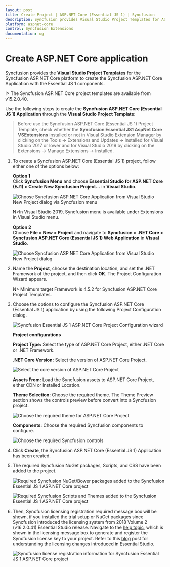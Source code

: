 ```yaml
---
layout: post
title: Create Project | ASP.NET Core (Essential JS 1) | Syncfusion
description: Syncfusion provides Visual Studio Project Templates for ASP.NET Core platform to create the Syncfusion ASP.NET Core Application using Essential JS 1 components
platform: aspnet-core
control: Syncfusion Extensions
documentation: ug
---
```


# Create ASP.NET Core application

Syncfusion provides the **Visual Studio Project Templates** for the Syncfusion ASP.NET Core platform to create the Syncfusion ASP.NET Core Application with the Essential JS 1 components.  

I> The Syncfusion ASP.NET Core project templates are available from v15.2.0.40.  

Use the following steps to create the **Syncfusion ASP.NET Core (Essential JS 1) Application** through the **Visual Studio Project Template**:

> Before use the Syncfusion ASP.NET Core (Essential JS 1) Project Template, check whether the **Syncfusion Essential JS1 AspNet Core VSExtensions** installed or not in Visual Studio Extension Manager by clicking on the Tools -> Extensions and Updates -> Installed for Visual Studio 2017 or lower and for Visual Studio 2019 by clicking on the Extensions -> Manage Extensions -> Installed.

1. To create a Syncfusion ASP.NET Core (Essential JS 1) project, follow either one of the options below:

   **Option 1**   
   Click **Syncfusion Menu** and choose **Essential Studio for ASP.NET Core (EJ1) > Create New Syncfusion Project…** in **Visual Studio**.

   ![Choose Syncfusion ASP.NET Core Application from Visual Studio New Project dialog via Syncfusion menu](Create-Project_images/Syncfusion_Menu_ProjectTemplate.png)

   N>In Visual Studio 2019, Syncfusion menu is available under Extensions in Visual Studio menu.

   **Option 2**   
   Choose **File > New > Project** and navigate to **Syncfusion > .NET Core > Syncfusion ASP.NET Core (Essential JS 1) Web Application** in **Visual Studio**.

   ![Choose Syncfusion ASP.NET Core Application from Visual Studio New Project dialog](Create-Project_images/Syncfusion-Project-Templates-img1.png)

2. Name the **Project**, choose the destination location, and set the .NET Framework of the project, and then click **OK**. The Project Configuration Wizard appears.

   N> Minimum target Framework is 4.5.2 for Syncfusion ASP.NET Core Project Templates.
   
3. Choose the options to configure the Syncfusion ASP.NET Core (Essential JS 1) application by using the following Project Configuration dialog.
   
   ![Syncfusion Essential JS 1 ASP.NET Core Project Configuration wizard](Create-Project_images/Syncfusion-Project-Templates-img2.png)

   **Project configurations**

   **Project Type:** Select the type of ASP.NET Core Project, either .NET Core or .NET Framework.

   **.NET Core Version:** Select the version of ASP.NET Core Project.

   ![Select the core version of ASP.NET Core Project](Create-Project_images/Syncfusion-Project-Templates-img3.png)

   **Assets From:** Load the Syncfusion assets to ASP.NET Core Project, either CDN or Installed Location.

   **Theme Selection:** Choose the required theme. The Theme Preview section shows the controls preview before convert into a Syncfusion project.

   ![Choose the required theme for ASP.NET Core Project](Create-Project_images/Syncfusion-Project-Templates-img4.png)

   **Components:** Choose the required Syncfusion components to configure.

   ![Choose the required Syncfusion controls](Create-Project_images/Syncfusion-Project-Templates-img5.png)

4. Click **Create**, the Syncfusion ASP.NET Core (Essential JS 1) Application has been created.

5. The required Syncfusion NuGet packages, Scripts, and CSS have been added to the project.

   ![Required Syncfusion NuGet/Bower packages added to the Syncfusion Essential JS 1 ASP.NET Core project](Create-Project_images/Syncfusion-Project-Templates-img6.png)

   ![Required Syncfusion Scripts and Themes added to the Syncfusion Essential JS 1 ASP.NET Core project](Create-Project_images/Syncfusion-Project-Templates-img7.png)

6. Then, Syncfusion licensing registration required message box will be shown, if you installed the trial setup or NuGet packages since Syncfusion introduced the licensing system from 2018 Volume 2 (v16.2.0.41) Essential Studio release. Navigate to the  [help topic](https://help.syncfusion.com/common/essential-studio/licensing/overview#how-to-generate-syncfusion-license-key), which is shown in the licensing message box to generate and register the Syncfusion license key to your project. Refer to this [blog](https://www.syncfusion.com/blogs/post/whats-new-in-2018-volume-2) post for understanding the licensing changes introduced in Essential Studio.

   ![Syncfusion license registration information for Syncfusion Essential JS 1 ASP.NET Core project](Create-Project_images/Syncfusion-Project-Templates-img8.jpeg)   


